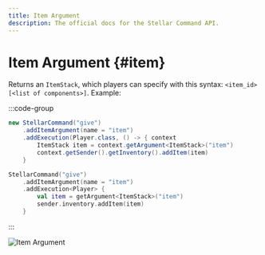 ```yaml
---
title: Item Argument
description: The official docs for the Stellar Command API.
---
```


# Item Argument {#item}

Returns an `ItemStack`, which players can specify with this syntax: `<item_id>[<list of components>]`. Example:

:::code-group
```Java
new StellarCommand("give")
    .addItemArgument(name = "item")
    .addExecution(Player.class, () -> { context
        ItemStack item = context.getArgument<ItemStack>("item")
        context.getSender().getInventory().addItem(item)
    }
```
```Kotlin
StellarCommand("give")
    .addItemArgument(name = "item")
    .addExecution<Player> {
        val item = getArgument<ItemStack>("item")
        sender.inventory.addItem(item)
    }
```
:::

![Item Argument](./item.gif)